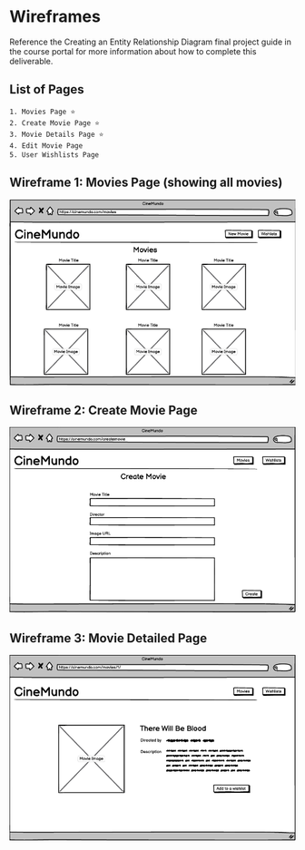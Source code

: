 # Wireframes

Reference the Creating an Entity Relationship Diagram final project guide in the course portal for more information about how to complete this deliverable.

## List of Pages

    1. Movies Page ⭐
    2. Create Movie Page ⭐
    3. Movie Details Page ⭐
    4. Edit Movie Page
    5. User Wishlists Page

## Wireframe 1: Movies Page (showing all movies)

![image info](./wireframe_images/movies_page.png)

## Wireframe 2: Create Movie Page

![image info](./wireframe_images/create_movie_page.png)

## Wireframe 3: Movie Detailed Page

![image info](./wireframe_images/movie_detailed_page.png)
